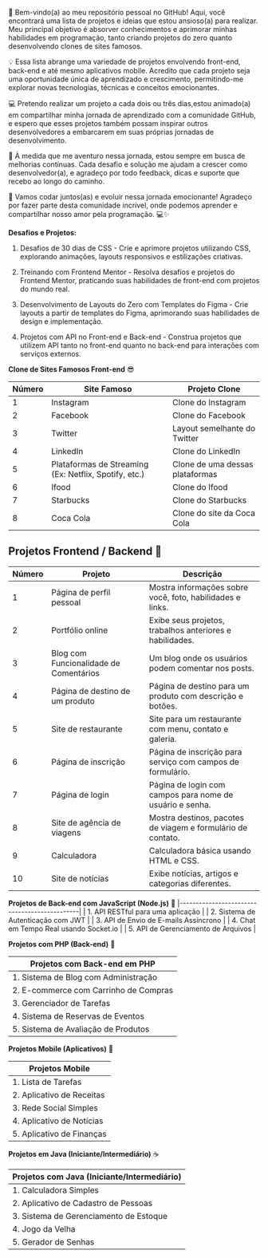 
👋 Bem-vindo(a) ao meu repositório pessoal no GitHub! Aqui, você encontrará uma lista de projetos e ideias que estou ansioso(a) para realizar. Meu principal objetivo é absorver conhecimentos e aprimorar minhas habilidades em programação, tanto criando projetos do zero quanto desenvolvendo clones de sites famosos.

💡 Essa lista abrange uma variedade de projetos envolvendo front-end, back-end e até mesmo aplicativos mobile. Acredito que cada projeto seja uma oportunidade única de aprendizado e crescimento, permitindo-me explorar novas tecnologias, técnicas e conceitos emocionantes.

💻 Pretendo  realizar um projeto a cada dois ou três dias,estou animado(a) em compartilhar minha jornada de aprendizado com a comunidade GitHub, e espero que esses projetos também possam inspirar outros desenvolvedores a embarcarem em suas próprias jornadas de desenvolvimento.

🌟 À medida que me aventuro nessa jornada, estou sempre em busca de melhorias contínuas. Cada desafio e solução me ajudam a crescer como desenvolvedor(a), e agradeço por todo feedback, dicas e suporte que recebo ao longo do caminho.

🌈 Vamos codar juntos(as) e evoluir nessa jornada emocionante! Agradeço por fazer parte desta comunidade incrível, onde podemos aprender e compartilhar nosso amor pela programação. 💻✨

**Desafios e Projetos:**

1. Desafios de 30 dias de CSS - Crie e aprimore projetos utilizando CSS, explorando animações, layouts responsivos e estilizações criativas.

2. Treinando com Frontend Mentor - Resolva desafios e projetos do Frontend Mentor, praticando suas habilidades de front-end com projetos do mundo real.

3. Desenvolvimento de Layouts do Zero com Templates do Figma - Crie layouts a partir de templates do Figma, aprimorando suas habilidades de design e implementação.

4. Projetos com API no Front-end e Back-end - Construa projetos que utilizem API tanto no front-end quanto no back-end para interações com serviços externos.

**Clone de Sites Famosos Front-end** 😎

| Número | Site Famoso          | Projeto Clone               |
|--------|----------------------|-----------------------------|
| 1      | Instagram            | Clone do Instagram          |
| 2      | Facebook             | Clone do Facebook           |
| 3      | Twitter              | Layout semelhante do Twitter|
| 4      | LinkedIn             | Clone do LinkedIn           |
| 5      | Plataformas de Streaming (Ex: Netflix, Spotify, etc.) | Clone de uma dessas plataformas |
| 6      | Ifood                | Clone do Ifood              |
| 7      | Starbucks            | Clone do Starbucks          |
| 8      | Coca Cola            | Clone do site da Coca Cola  |

## Projetos Frontend / Backend 🚀

| Número | Projeto                          | Descrição                                                  |
|--------|----------------------------------|------------------------------------------------------------|
| 1      | Página de perfil pessoal         | Mostra informações sobre você, foto, habilidades e links. |
| 2      | Portfólio online                 | Exibe seus projetos, trabalhos anteriores e habilidades.   |
| 3      | Blog com Funcionalidade de Comentários | Um blog onde os usuários podem comentar nos posts. |
| 4      | Página de destino de um produto  | Página de destino para um produto com descrição e botões.  |
| 5      | Site de restaurante              | Site para um restaurante com menu, contato e galeria.      |
| 6      | Página de inscrição              | Página de inscrição para serviço com campos de formulário. |
| 7      | Página de login                  | Página de login com campos para nome de usuário e senha.   |
| 8      | Site de agência de viagens       | Mostra destinos, pacotes de viagem e formulário de contato.|
| 9      | Calculadora                      | Calculadora básica usando HTML e CSS.                      |
| 10     | Site de notícias                 | Exibe notícias, artigos e categorias diferentes.           |

**Projetos de Back-end com JavaScript (Node.js)** 🚀
|----------------------------------------------|
| 1. API RESTful para uma aplicação             |
| 2. Sistema de Autenticação com JWT           |
| 3. API de Envio de E-mails Assíncrono        |
| 4. Chat em Tempo Real usando Socket.io       |
| 5. API de Gerenciamento de Arquivos          |

**Projetos com PHP (Back-end)** 🚀

| Projetos com Back-end em PHP         |
|-------------------------------------|
| 1. Sistema de Blog com Administração  |
| 2. E-commerce com Carrinho de Compras |
| 3. Gerenciador de Tarefas            |
| 4. Sistema de Reservas de Eventos     |
| 5. Sistema de Avaliação de Produtos   |

**Projetos Mobile (Aplicativos)** 📱

| Projetos Mobile            |
|----------------------------|
| 1. Lista de Tarefas        |
| 2. Aplicativo de Receitas  |
| 3. Rede Social Simples     |
| 4. Aplicativo de Notícias  |
| 5. Aplicativo de Finanças  |

**Projetos em Java (Iniciante/Intermediário)** ☕️

| Projetos com Java (Iniciante/Intermediário)  |
|---------------------------------------------|
| 1. Calculadora Simples                      |
| 2. Aplicativo de Cadastro de Pessoas        |
| 3. Sistema de Gerenciamento de Estoque      |
| 4. Jogo da Velha                           |
| 5. Gerador de Senhas                       |

